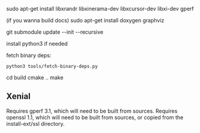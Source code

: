 sudo apt-get install libxrandr libxinerama-dev libxcursor-dev libxi-dev gperf

(if you wanna build docs)
sudo apt-get install doxygen graphviz

git submodule update --init --recursive

install python3 if needed

fetch binary deps:

```
python3 tools/fetch-binary-deps.py
```

cd build
cmake ..
make


Xenial
------

Requires gperf 3.1, which will need to be built from sources.
Requires openssl 1.1, which will need to be built from sources, or copied from the install-ext/ssl directory.

